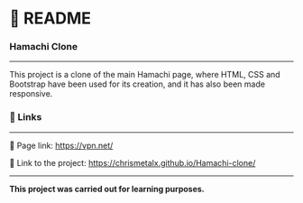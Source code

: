 # :page_with_curl: README<br/>
### Hamachi Clone <br/>
***
This project is a clone of the main Hamachi page, where HTML, CSS and Bootstrap have been used for its creation, and it has also been made responsive.<br/>

### :pushpin: Links<br/>
***
:link: Page link: https://vpn.net/<br/>

:link: Link to the project:  https://chrismetalx.github.io/Hamachi-clone/<br/>
***
**This project was carried out for learning purposes.**
